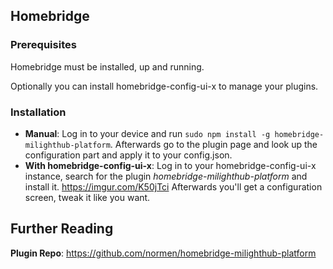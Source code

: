 ## Homebridge

### Prerequisites

Homebridge must be installed, up and running.

Optionally you can install homebridge-config-ui-x to manage your plugins.

### Installation

* **Manual**: Log in to your device and run `sudo npm install -g homebridge-milighthub-platform`. Afterwards go to the plugin page and look up the configuration part and apply it to your config.json.
* **With homebridge-config-ui-x**: Log in to your homebridge-config-ui-x instance, search for the plugin *homebridge-milighthub-platform* and install it.
https://imgur.com/K50jTci Afterwards you'll get a configuration screen, tweak it like you want.

## Further Reading

**Plugin Repo**:
https://github.com/normen/homebridge-milighthub-platform
